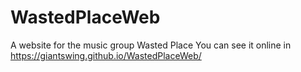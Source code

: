 # WastedPlaceWeb
A website for the music group Wasted Place
You can see it online in https://giantswing.github.io/WastedPlaceWeb/